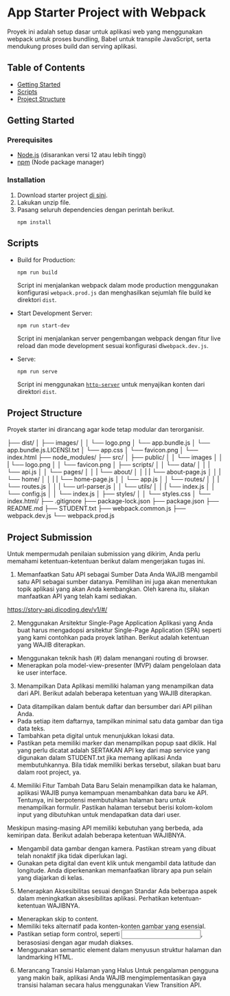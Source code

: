 # App Starter Project with Webpack

Proyek ini adalah setup dasar untuk aplikasi web yang menggunakan webpack untuk proses bundling, Babel untuk transpile JavaScript, serta mendukung proses build dan serving aplikasi.

## Table of Contents

- [Getting Started](#getting-started)
- [Scripts](#scripts)
- [Project Structure](#project-structure)

## Getting Started

### Prerequisites

- [Node.js](https://nodejs.org/) (disarankan versi 12 atau lebih tinggi)
- [npm](https://www.npmjs.com/) (Node package manager)

### Installation

1. Download starter project [di sini](https://raw.githubusercontent.com/dicodingacademy/a219-web-intermediate-labs/099-shared-files/starter-project-with-webpack.zip).
2. Lakukan unzip file.
3. Pasang seluruh dependencies dengan perintah berikut.
   ```shell
   npm install
   ```

## Scripts

- Build for Production:
  ```shell
  npm run build
  ```
  Script ini menjalankan webpack dalam mode production menggunakan konfigurasi `webpack.prod.js` dan menghasilkan sejumlah file build ke direktori `dist`.

- Start Development Server:
  ```shell
  npm run start-dev
  ```
  Script ini menjalankan server pengembangan webpack dengan fitur live reload dan mode development sesuai konfigurasi di`webpack.dev.js`.

- Serve:
  ```shell
  npm run serve
  ```
  Script ini menggunakan [`http-server`](https://www.npmjs.com/package/http-server) untuk menyajikan konten dari direktori `dist`.

## Project Structure

Proyek starter ini dirancang agar kode tetap modular dan terorganisir.

├── dist/
│   ├── images/
│   │   └── logo.png
│   └── app.bundle.js
│   └── app.bundle.js.LICENSI.txt
│   └── app.css
│   └── favicon.png
│   └── index.html
├── node_modules/
├── src/
│   ├── public/
│   │   └── images
│   │   |   └── logo.png
│   │   └── favicon.png
│   ├── scripts/
│   │   └── data/
│   │   |   └── api.js
│   │   └── pages/
│   │   |   └── about/
│   │   |   |   └── about-page.js
│   │   |   └── home/
│   │   |   |   └── home-page.js
│   │   └── app.js
│   │   └── routes/
│   │   |   └── routes.js
│   │   |   └── url-parser.js
│   │   └── utils/
│   │   |   └── index.js
│   │   └── config.js
│   │   └── index.js
│   ├── styles/
│   │   └── styles.css
│   └── index.html/
├── .gitignore
├── package-lock.json
├── package.json
├── README.md
├── STUDENT.txt
├── webpack.common.js
├── webpack.dev.js
└── webpack.prod.js

## Project Submission

Untuk mempermudah penilaian submission yang dikirim, Anda perlu memahami ketentuan-ketentuan berikut dalam mengerjakan tugas ini.

1. Memanfaatkan Satu API sebagai Sumber Data
Anda WAJIB mengambil satu API sebagai sumber datanya. Pemilihan ini juga akan menentukan topik aplikasi yang akan Anda kembangkan. Oleh karena itu, silakan manfaatkan API yang telah kami sediakan.

  https://story-api.dicoding.dev/v1/#/

2. Menggunakan Arsitektur Single-Page Application
Aplikasi yang Anda buat harus mengadopsi arsitektur Single-Page Application (SPA) seperti yang kami contohkan pada proyek latihan. Berikut adalah ketentuan yang WAJIB diterapkan.

  - Menggunakan teknik hash (#) dalam menangani routing di browser.
  - Menerapkan pola model-view-presenter (MVP) dalam pengelolaan data ke user interface.

3. Menampilkan Data
Aplikasi memiliki halaman yang menampilkan data dari API. Berikut adalah beberapa ketentuan yang WAJIB diterapkan.
  - Data ditampilkan dalam bentuk daftar dan bersumber dari API pilihan Anda.
  - Pada setiap item daftarnya, tampilkan minimal satu data gambar dan tiga data teks.
  - Tambahkan peta digital untuk menunjukkan lokasi data.
  - Pastikan peta memiliki marker dan menampilkan popup saat diklik.
Hal yang perlu dicatat adalah SERTAKAN API key dari map service yang digunakan dalam STUDENT.txt jika memang aplikasi Anda membutuhkannya. Bila tidak memiliki berkas tersebut, silakan buat baru dalam root project, ya.

4. Memiliki Fitur Tambah Data Baru
Selain menampilkan data ke halaman, aplikasi WAJIB punya kemampuan menambahkan data baru ke API. Tentunya, ini berpotensi membutuhkan halaman baru untuk menampilkan formulir. Pastikan halaman tersebut berisi kolom-kolom input yang dibutuhkan untuk mendapatkan data dari user.

Meskipun masing-masing API memiliki kebutuhan yang berbeda, ada kemiripan data. Berikut adalah beberapa ketentuan WAJIBNYA.

  - Mengambil data gambar dengan kamera. Pastikan stream yang dibuat telah nonaktif jika tidak diperlukan lagi.
  - Gunakan peta digital dan event klik untuk mengambil data latitude dan longitude. Anda diperkenankan memanfaatkan library apa pun selain yang diajarkan di kelas.

5. Menerapkan Aksesibilitas sesuai dengan Standar
Ada beberapa aspek dalam meningkatkan aksesibilitas aplikasi. Perhatikan ketentuan-ketentuan WAJIBNYA.

  - Menerapkan skip to content.
  - Memiliki teks alternatif pada konten-konten gambar yang esensial.
  - Pastikan setiap form control, seperti <input>, berasosiasi dengan <label> agar mudah diakses.
  - Menggunakan semantic element dalam menyusun struktur halaman dan landmarking HTML.

6. Merancang Transisi Halaman yang Halus
Untuk pengalaman pengguna yang makin baik, aplikasi Anda WAJIB mengimplementasikan gaya transisi halaman secara halus menggunakan View Transition API.
